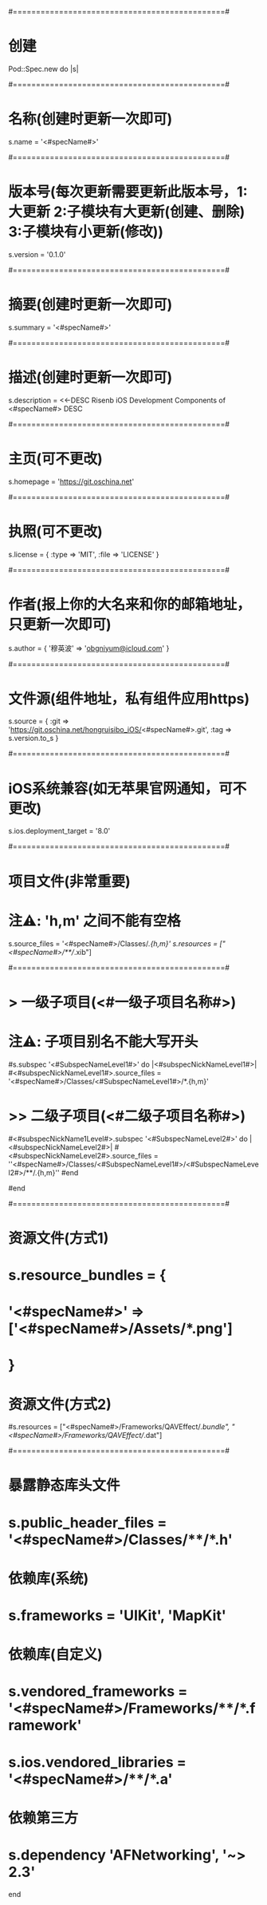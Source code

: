 #==============================================#
# 创建
Pod::Spec.new do |s|


#==============================================#
# 名称(创建时更新一次即可)
s.name          = '<#specName#>'



#==============================================#
# 版本号(每次更新需要更新此版本号，1:大更新 2:子模块有大更新(创建、删除) 3:子模块有小更新(修改))
s.version       = '0.1.0'



#==============================================#
# 摘要(创建时更新一次即可)
s.summary       = '<#specName#>'



#==============================================#
# 描述(创建时更新一次即可)
s.description      = <<-DESC
    Risenb iOS Development Components of <#specName#>
DESC



#==============================================#
# 主页(可不更改)
s.homepage         = 'https://git.oschina.net'



#==============================================#
# 执照(可不更改)
s.license          = { :type => 'MIT', :file => 'LICENSE' }



#==============================================#
# 作者(报上你的大名来和你的邮箱地址，只更新一次即可)
s.author           = { '穆英波' => 'obgniyum@icloud.com' }



#==============================================#
# 文件源(组件地址，私有组件应用https)
s.source           = { :git => 'https://git.oschina.net/hongruisibo_iOS/<#specName#>.git', :tag => s.version.to_s }



#==============================================#
# iOS系统兼容(如无苹果官网通知，可不更改)
s.ios.deployment_target = '8.0'



#==============================================#
# 项目文件(非常重要)
# 注⚠️: 'h,m' 之间不能有空格
s.source_files = '<#specName#>/Classes/*.{h,m}'
s.resources = ["<#specName#>/**/*.xib"]



#==============================================#
# > 一级子项目(<#一级子项目名称#>)
# 注⚠️: 子项目别名不能大写开头
#s.subspec '<#SubspecNameLevel1#>' do |<#subspecNickNameLevel1#>|
#<#subspecNickNameLevel1#>.source_files = '<#specName#>/Classes/<#SubspecNameLevel1#>/*.{h,m}'

# >> 二级子项目(<#二级子项目名称#>)
#<#subspecNickName1Level#>.subspec '<#SubspecNameLevel2#>' do |<#subspecNickNameLevel2#>|
#<#subspecNickNameLevel2#>.source_files = ''<#specName#>/Classes/<#SubspecNameLevel1#>/<#SubspecNameLevel2#>/**/.{h,m}''
#end

#end



#==============================================#
# 资源文件(方式1)
# s.resource_bundles = {
#   '<#specName#>' => ['<#specName#>/Assets/*.png']
# }

# 资源文件(方式2)
#s.resources = ["<#specName#>/Frameworks/QAVEffect/*.bundle", "<#specName#>/Frameworks/QAVEffect/*.dat"]



#==============================================#
# 暴露静态库头文件
# s.public_header_files = '<#specName#>/Classes/**/*.h'

# 依赖库(系统)
# s.frameworks = 'UIKit', 'MapKit'

# 依赖库(自定义)
# s.vendored_frameworks = '<#specName#>/Frameworks/**/*.framework'
# s.ios.vendored_libraries = '<#specName#>/**/*.a'

# 依赖第三方
# s.dependency 'AFNetworking', '~> 2.3'

end

